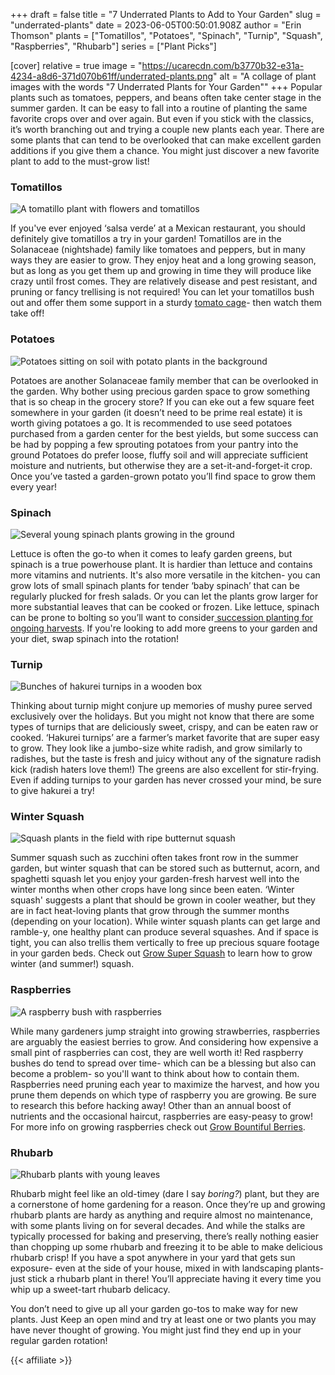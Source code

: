 +++
draft = false
title = "7 Underrated Plants to Add to Your Garden"
slug = "underrated-plants"
date = 2023-06-05T00:50:01.908Z
author = "Erin Thomson"
plants = ["Tomatillos", "Potatoes", "Spinach", "Turnip", "Squash", "Raspberries", "Rhubarb"]
series = ["Plant Picks"]


[cover]
relative = true
image = "https://ucarecdn.com/b3770b32-e31a-4234-a8d6-371d070b61ff/underrated-plants.png"
alt = "A collage of plant images with the words \"7 Underrated Plants for Your Garden\""
+++
Popular plants such as tomatoes, peppers, and beans often take center stage in the summer garden. It can be easy to fall into a routine of planting the same favorite crops over and over again. But even if you stick with the classics, it’s worth branching out and trying a couple new plants each year. There are some plants that can tend to be overlooked that can make excellent garden additions if you give them a chance. You might just discover a new favorite plant to add to the must-grow list!

### Tomatillos

![A tomatillo plant with flowers and tomatillos](https://ucarecdn.com/81846e76-5e8e-4e1d-a0d5-6ad4b017b860/tomatillo.jpg)

If you've ever enjoyed ‘salsa verde’ at a Mexican restaurant, you should definitely give tomatillos a try in your garden! Tomatillos are in the Solanaceae (nightshade) family like tomatoes and peppers, but in many ways they are easier to grow. They enjoy heat and a long growing season, but as long as you get them up and growing in time they will produce like crazy until frost comes. They are relatively disease and pest resistant, and pruning or fancy trellising is not required! You can let your tomatillos bush out and offer them some support in a sturdy [tomato cage](https://www.amazon.com/s?k=tomato+cage)- then watch them take off!

### Potatoes

![Potatoes sitting on soil with potato plants in the background](https://ucarecdn.com/16f863e5-efbf-4cec-8f3c-31b620e928da/potatoes-ground.jpg)

Potatoes are another Solanaceae family member that can be overlooked in the garden. Why bother using precious garden space to grow something that is so cheap in the grocery store? If you can eke out a few square feet somewhere in your garden (it doesn’t need to be prime real estate) it is worth giving potatoes a go. It is recommended to use seed potatoes purchased from a garden center for the best yields, but some success can be had by popping a few sprouting potatoes from your pantry into the ground Potatoes do prefer loose, fluffy soil and will appreciate sufficient moisture and nutrients, but otherwise they are a set-it-and-forget-it crop. Once you’ve tasted a garden-grown potato you’ll find space to grow them every year!

### Spinach

![Several young spinach plants growing in the ground](https://ucarecdn.com/d22d6bcd-cdff-46eb-b4eb-66ec610d9e23/spinach.jpg)

Lettuce is often the go-to when it comes to leafy garden greens, but spinach is a true powerhouse plant. It is hardier than lettuce and contains more vitamins and nutrients. It's also more versatile in the kitchen- you can grow lots of small spinach plants for tender ‘baby spinach’ that can be regularly plucked for fresh salads. Or you can let the plants grow larger for more substantial leaves that can be cooked or frozen. Like lettuce, spinach can be prone to bolting so you’ll want to consider[ succession planting for ongoing harvests](https://blog.planter.garden/posts/succession-planting-for-nonstop-harvests/). If you're looking to add more greens to your garden and your diet, swap spinach into the rotation!

### Turnip

![Bunches of hakurei turnips in a wooden box](https://ucarecdn.com/1f9766b4-532d-48b4-852a-903bad4a384d/hakurei-turnips.jpg)

Thinking about turnip might conjure up memories of mushy puree served exclusively over the holidays. But you might not know that there are some types of turnips that are deliciously sweet, crispy, and can be eaten raw or cooked. ‘Hakurei turnips’ are a farmer’s market favorite that are super easy to grow. They look like a jumbo-size white radish, and grow similarly to radishes, but the taste is fresh and juicy without any of the signature radish kick (radish haters love them!) The greens are also excellent for stir-frying. Even if adding turnips to your garden has never crossed your mind, be sure to give hakurei a try!

### Winter Squash

![Squash plants in the field with ripe butternut squash](https://ucarecdn.com/b49f8c16-fa63-45f8-9352-ebe18fe63966/squash.jpg)

Summer squash such as zucchini often takes front row in the summer garden, but winter squash that can be stored such as butternut, acorn, and spaghetti squash let you enjoy your garden-fresh harvest well into the winter months when other crops have long since been eaten. ‘Winter squash' suggests a plant that should be grown in cooler weather, but they are in fact heat-loving plants that grow through the summer months (depending on your location). While winter squash plants can get large and ramble-y, one healthy plant can produce several squashes. And if space is tight, you can also trellis them vertically to free up precious square footage in your garden beds. Check out [Grow Super Squash](https://blog.planter.garden/posts/grow-super-squash/) to learn how to grow winter (and summer!) squash.

### Raspberries

![A raspberry bush with raspberries](https://ucarecdn.com/384554e2-c17a-48db-9819-0651d915d694/raspberry.jpg)

While many gardeners jump straight into growing strawberries, raspberries are arguably the easiest berries to grow. And considering how expensive a small pint of raspberries can cost, they are well worth it! Red raspberry bushes do tend to spread over time- which can be a blessing but also can become a problem- so you'll want to think about how to contain them. Raspberries need pruning each year to maximize the harvest, and how you prune them depends on which type of raspberry you are growing. Be sure to research this before hacking away! Other than an annual boost of nutrients and the occasional haircut, raspberries are easy-peasy to grow! For more info on growing raspberries check out [Grow Bountiful Berries](https://blog.planter.garden/posts/grow-bountiful-berries/).

### Rhubarb

![Rhubarb plants with young leaves](https://ucarecdn.com/e3e288a3-70a1-4dd9-8819-53b6badad8b6/rhubarb.jpg)

Rhubarb might feel like an old-timey (dare I say *boring?*) plant, but they are a cornerstone of home gardening for a reason. Once they’re up and growing rhubarb plants are hardy as anything and require almost no maintenance, with some plants living on for several decades. And while the stalks are typically processed for baking and preserving, there’s really nothing easier than chopping up some rhubarb and freezing it to be able to make delicious rhubarb crisp! If you have a spot anywhere in your yard that gets sun exposure- even at the side of your house, mixed in with landscaping plants- just stick a rhubarb plant in there! You’ll appreciate having it every time you whip up a sweet-tart rhubarb delicacy.

You don’t need to give up all your garden go-tos to make way for new plants. Just Keep an open mind and try at least one or two plants you may have never thought of growing. You might just find they end up in your regular garden rotation!

{{< affiliate >}}